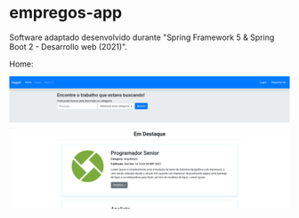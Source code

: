 # empregos-app
Software adaptado desenvolvido durante "Spring Framework 5 &amp; Spring Boot 2 - Desarrollo web (2021)".


Home:


![](https://github.com/mateusjose98/empregos-app/blob/main/img-layout/screenshot_2.png)
